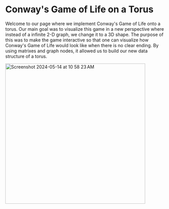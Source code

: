 # Conway's Game of Life on a Torus
Welcome to our page where we implement Conway's Game of Life onto a torus. Our main goal was to visualize this game in a new perspective where instead of a infinite 2-D graph, we change it to a 3D shape. The purpose of this was to make the game interactive so that one can visualize how Conway's Game of Life would look like when there is no clear ending. By using matrixes and graph nodes, it allowed us to build our new data structure of a torus. 



<img width="438" alt="Screenshot 2024-05-14 at 10 58 23 AM" src="https://github.com/Frances-Lu/conway/assets/157903733/544a8578-ea70-4329-812b-98c203237dc5">
